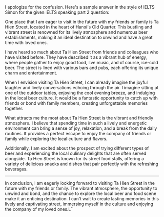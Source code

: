 I apologize for the confusion. Here's a sample answer in the style of IELTS Simon for the given IELTS speaking part 2 question:

One place that I am eager to visit in the future with my friends or family is Ta Hien Street, located in the heart of Hanoi's Old Quarter. This bustling and vibrant street is renowned for its lively atmosphere and numerous beer establishments, making it an ideal destination to unwind and have a great time with loved ones.

I have heard so much about Ta Hien Street from friends and colleagues who have visited before. They have described it as a vibrant hub of energy, where people gather to enjoy good food, live music, and of course, ice-cold beer. The street is lined with various bars and pubs, each offering its unique charm and entertainment.

When I envision visiting Ta Hien Street, I can already imagine the joyful laughter and lively conversations echoing through the air. I imagine sitting at one of the outdoor tables, enjoying the cool evening breeze, and indulging in the local beer culture. It would be a fantastic opportunity to catch up with friends or bond with family members, creating unforgettable memories together.

What attracts me the most about Ta Hien Street is the vibrant and friendly atmosphere. I believe that spending time in such a lively and energetic environment can bring a sense of joy, relaxation, and a break from the daily routines. It provides a perfect escape to enjoy the company of friends or family while exploring the local culture and flavors.

Additionally, I am excited about the prospect of trying different types of beer and experiencing the local culinary delights that are often served alongside. Ta Hien Street is known for its street food stalls, offering a variety of delicious snacks and dishes that pair perfectly with the refreshing beverages.

---
In conclusion, I am eagerly looking forward to visiting Ta Hien Street in the future with my friends or family. The vibrant atmosphere, the opportunity to unwind and bond, and the chance to explore the local beer and food scene make it an enticing destination. I can't wait to create lasting memories in this lively and captivating street, immersing myself in the culture and enjoying the company of my loved ones.L``